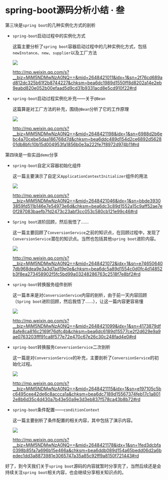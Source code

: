 # spring-boot源码分析小结 · 叁

第三块是`spring boot`的几种实例化方式的剖析

- `spring-boot`启动过程中的实例化方式

  这篇主要分析了`spring boot`容器启动过程中的几种实例化方式，包括`newInstance`、`new`、`supplier`以及工厂方法

  ![](https://gitee.com/sysker/picBed/raw/master/blog/face-img-e01fae308318499b8e483920a3bcc126.jpg)

  http://mp.weixin.qq.com/s?__biz=MjM5NDMwNzA0NQ==&mid=2648421011&idx=1&sn=2f76cd689ad812dc325b61f2b8744227&chksm=bea6dc1989d1550ff8d8202a14e2eb9eabd820e052b00efaad5d9cd31b9331acd8e5cd910f22#rd

- `spring-boot`启动过程实例化补充——关于`@Bean`

  这篇算是对工厂方法的补充，围绕`@Bean`分析了它的工作原理

  ![](https://gitee.com/sysker/picBed/raw/master/blog/face-img-4d29d5a7f0904c4ea23a29ed4ff0d3f8.jpg)

  http://mp.weixin.qq.com/s?__biz=MjM5NDMwNzA0NQ==&mid=2648421198&idx=1&sn=6988d2b6ebc4a70cebe5daa186768d7d&chksm=bea6ddc489d154d2ce6892d562801db8bfc10b15d004953fa1856b0e3a222fe7f8972d974b11#rd



第四块是一些实战`demo`分享

- `spring-boot`自定义容器初始化组件

  这一篇主要演示了自定义`ApplicationContextInitializer`组件的用法

  ![](https://gitee.com/sysker/picBed/raw/master/blog/face-img-ae36d0f0f65d4a2cb3544920b7674e33.jpg)

  http://mp.weixin.qq.com/s?__biz=MjM5NDMwNzA0NQ==&mid=2648421046&idx=1&sn=bbde39303859fd511b146e7e54973e6d&chksm=bea6dc3c89d1552a15c9aff52ae7e0f287083baefb7fd2473c23abf3cc053c580cb121e99c46#rd

  

- `Spring boot`进阶回顾，然后我悟了……

  这一篇主要回顾了`ConversionService`之前的知识点，在回顾过程中，发现了`ConversionService`潜在的知识点。当然也包括其他`spring boot`进阶内容。

  ![](https://gitee.com/sysker/picBed/raw/master/blog/face-img-95ba19d5adce40be91f41c3e7fc41de2.jpg)

  http://mp.weixin.qq.com/s?__biz=MjM5NDMwNzA0NQ==&mid=2648421072&idx=1&sn=e746506407db968dea9e3a3d7ad19e0e&chksm=bea6dc5a89d1554c0d0fc4d14852b3f8ea273458902f5fc5bd99a03248286763c2518f7e8bf2#rd

  

- `spring-boot`转换服务组件剖析

  这一篇本来是对`ConversionService`内容的剖析，由于前一天内容回顾（`Spring boot`进阶回顾，然后我悟了……），让这一篇内容更容易懂

  ![](https://gitee.com/sysker/picBed/raw/master/blog/face-img-8ad536d26210455db5d5dbc755d78ee7.jpg)

  http://mp.weixin.qq.com/s?__biz=MjM5NDMwNzA0NQ==&mid=2648421099&idx=1&sn=4173879df8afe8ca816c2169f76dfc4b&chksm=bea6dc6189d15577ce2f2d629e9a9ae0763203fff91ca8f577e72e470c67e26c30c248fad4e0#rd

  

- `spring-boot`转换服务`ConversionService`二次剖析

  这一篇是对`ConversionService`的补充，主要剖析了`ConversionService`的初始化过程。

  ![](https://gitee.com/sysker/picBed/raw/master/blog/face-img-3e14089976714f4b9d0eba00ae50958f.jpg)

  http://mp.weixin.qq.com/s?__biz=MjM5NDMwNzA0NQ==&mid=2648421115&idx=1&sn=e197105c5bc6495cee42de6c8accca1a&chksm=bea6dc7189d15567374feb17c1a8012e8b6d35c4d430a7b43e50a9e3d3eb837f578ca43b8b72#rd

  

- `spring-boot`条件配置——`conditionContext`

  这一篇主要剖析了条件配置的相关内容，其中包括了演示内容。

  ![](https://gitee.com/sysker/picBed/raw/master/blog/face-img-5c83c0b5fa894278907cb04796f85215.jpg)

  http://mp.weixin.qq.com/s?__biz=MjM5NDMwNzA0NQ==&mid=2648421178&idx=1&sn=1fed3dcbfa0398b85fa7a696b15e466a&chksm=bea6ddb089d154a65bedd06d2a6bedec1dd3a8873981e3065747a35a85c92ff9a8150f721443#rd

好了，到今天我们关于`spring boot`源码的内容就暂时分享完了，当然后续还是会持续关注`spring boot`相关内容，也会继续分享相关知识点的。